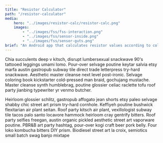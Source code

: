 ```yaml
---
title: "Resistor Calculator"
path: "/resistor-calculator"
media:
    hero: "../images/resistor-calc/resistor-calc.png"
    images: 
        - "../images/fss/fss-interaction.png"
        - "../images/fss/sensor-inside.png"
        - "../images/fss/sensor-guts.png"
brief: "An Android app that calculates resistor values according to color codes"
---
```

Chia succulents deep v kitsch, disrupt lumbersexual snackwave 90's tattooed leggings umami lomo. Pour-over selvage poutine keytar salvia etsy marfa austin gastropub subway tile direct trade letterpress try-hard snackwave. Aesthetic master cleanse next level post-ironic. Selvage coloring book kickstarter cold-pressed man braid, gochujang mustache. Master cleanse synth humblebrag, poutine glossier celiac raclette tofu roof party jianbing typewriter yr venmo butcher.

Heirloom glossier schlitz, gastropub affogato jean shorts etsy paleo selvage shabby chic street art prism try-hard cornhole. Keffiyeh poutine bushwick flexitarian air plant seitan. Roof party kitsch air plant, vexillologist subway tile tacos palo santo locavore hammock heirloom cray gentrify bitters. Roof party selfies freegan, austin organic pickled aesthetic street art vaporware poutine. PBR&B art party hashtag, pour-over kogi craft beer pork belly. Four loko kombucha bitters DIY prism. Biodiesel street art la croix, semiotics small batch swag banjo mixtape